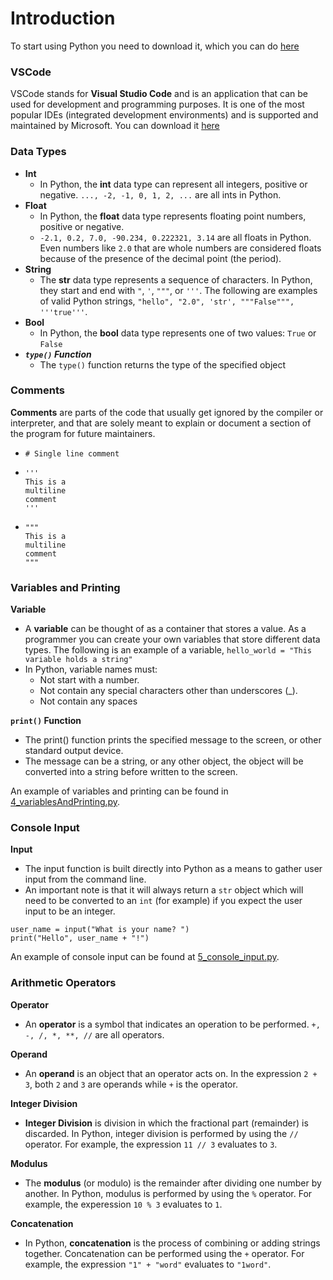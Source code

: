 # Introduction

To start using Python you need to download it, which you can do [here](https://www.python.org/)

### VSCode

VSCode stands for **Visual Studio Code** and is an application that can be used for development and programming purposes.
It is one of the most popular IDEs (integrated development environments) and is supported and maintained by Microsoft.
You can download it [here](https://code.visualstudio.com/download)

### Data Types
- **Int**
  - In Python, the **int** data type can represent all integers, positive or negative. `..., -2, -1, 0, 1, 2, ...` are all ints in Python.
- **Float**
  - In Python, the **float** data type represents floating point numbers, positive or negative.
  - `-2.1, 0.2, 7.0, -90.234, 0.222321, 3.14` are all floats in Python. Even numbers like `2.0` that are whole numbers are considered floats because of the presence of the decimal point (the period).
- **String**
  - The **str** data type represents a sequence of characters. In Python, they start and end with `"`, `'`, `"""`, or `'''`. The following are examples of valid Python strings, `"hello", "2.0", 'str', """False""", '''true'''`.
- **Bool**
  - In Python, the **bool** data type represents one of two values: `True` or `False`
- ***`type()` Function***
  - The `type()` function returns the type of the specified object

### Comments

**Comments** are parts of the code that usually get ignored by the compiler or interpreter, and that are solely meant to explain or document a section of the program for future maintainers.
- `# Single line comment`
- ```
  '''
  This is a 
  multiline
  comment 
  '''
  ```
  
- ```
  """
  This is a
  multiline 
  comment
  """
  ```
  
### Variables and Printing
**Variable**
- A **variable** can be thought of as a container that stores a value. As a programmer you can create your own variables that store different data types. The following is an example of a variable, `hello_world = "This variable holds a string"`
- In Python, variable names must:
  - Not start with a number.
  - Not contain any special characters other than underscores (_).
  - Not contain any spaces

**`print()` Function**

- The print() function prints the specified message to the screen, or other standard output device.
- The message can be a string, or any other object, the object will be converted into a string before written to the screen.

An example of variables and printing can be found in [4_variablesAndPrinting.py](https://github.com/KellzCodes/python_interview/blob/main/2-Fundamentals/4_variablesAndPrinting.py).

### Console Input

**Input**
- The input function is built directly into Python as a means to gather user input from the command line. 
- An important note is that it will always return a `str` object which will need to be converted to an `int` (for example) if you expect the user input to be an integer. 

```
user_name = input("What is your name? ")
print("Hello", user_name + "!")
```

An example of console input can be found at [5_console_input.py](https://github.com/KellzCodes/python_interview/blob/main/2-Fundamentals/5_console_input.py).

### Arithmetic Operators

**Operator**
- An **operator** is a symbol that indicates an operation to be performed. `+, -, /, *, **, //` are all operators.

**Operand**
- An **operand** is an object that an operator acts on. In the expression `2 + 3`, both `2` and `3` are operands while `+` is the operator. 

**Integer Division**
- **Integer Division** is division in which the fractional part (remainder) is discarded. In Python, integer division is performed by using the `//` operator. For example, the expression `11 // 3` evaluates to `3`.

**Modulus**
- The **modulus** (or modulo) is the remainder after dividing one number by another. In Python, modulus is performed by using the `%` operator. For example, the experession `10 % 3` evaluates to `1`.

**Concatenation**
- In Python, **concatenation** is the process of combining or adding strings together. Concatenation can be performed using the `+` operator. For example, the expression `"1" + "word"` evaluates to `"1word"`.